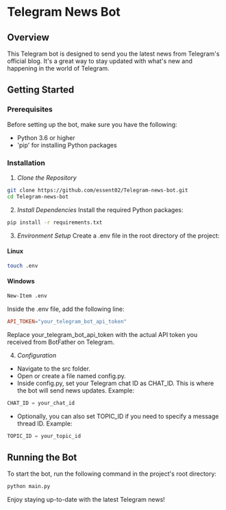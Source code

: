 # Telegram News Bot

## Overview

This Telegram bot is designed to send you the latest news from Telegram's official blog. It's a great way to stay updated with what's new and happening in the world of Telegram.

## Getting Started
### Prerequisites

Before setting up the bot, make sure you have the following:

- Python 3.6 or higher
- 'pip' for installing Python packages

### Installation
1. *Clone the Repository*
```bash
git clone https://github.com/essent02/Telegram-news-bot.git
cd Telegram-news-bot
```
2. *Install Dependencies*
Install the required Python packages:
```bash
pip install -r requirements.txt
```
3. *Environment Setup*
Create a .env file in the root directory of the project:
#### Linux
```bash
touch .env
```
#### Windows
```bash
New-Item .env
```
Inside the .env file, add the following line:
```makefile
API_TOKEN="your_telegram_bot_api_token"
```
Replace your_telegram_bot_api_token with the actual API token you received from BotFather on Telegram.

4. *Configuration*
- Navigate to the src folder.
- Open or create a file named config.py.
- Inside config.py, set your Telegram chat ID as CHAT_ID. This is where the bot will send news updates. Example:
```python
CHAT_ID = your_chat_id
```
- Optionally, you can also set TOPIC_ID if you need to specify a message thread ID. Example:
```python
TOPIC_ID = your_topic_id
```

## Running the Bot
To start the bot, run the following command in the project's root directory:
```bash
python main.py
```
Enjoy staying up-to-date with the latest Telegram news!
